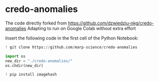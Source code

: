 # credo-anomalies

The code directly forked from https://github.com/dzwiedziu-nkg/credo-anomalies
Adapting to run on Google Colab without extra effort

Insert the following code in the first cell of the Python Notebook:

```python
! git clone https://github.com/marp-science/credo-anomalies

import os
new_dir = "./credo-anomalies/"
os.chdir(new_dir)

! pip install imagehash
```

